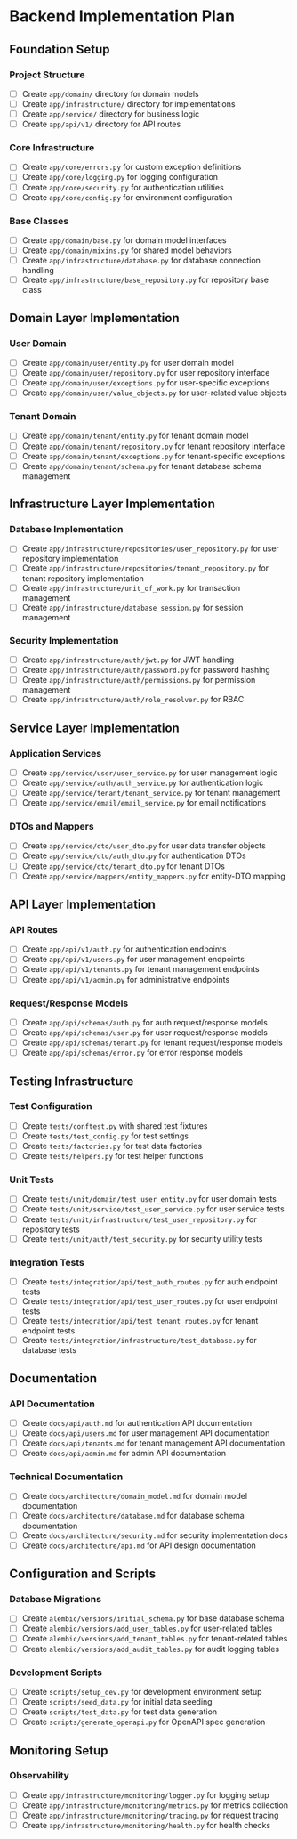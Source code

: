 # Backend Implementation Plan

## Foundation Setup

### Project Structure
- [ ] Create `app/domain/` directory for domain models
- [ ] Create `app/infrastructure/` directory for implementations
- [ ] Create `app/service/` directory for business logic
- [ ] Create `app/api/v1/` directory for API routes

### Core Infrastructure
- [ ] Create `app/core/errors.py` for custom exception definitions
- [ ] Create `app/core/logging.py` for logging configuration
- [ ] Create `app/core/security.py` for authentication utilities
- [ ] Create `app/core/config.py` for environment configuration

### Base Classes
- [ ] Create `app/domain/base.py` for domain model interfaces
- [ ] Create `app/domain/mixins.py` for shared model behaviors
- [ ] Create `app/infrastructure/database.py` for database connection handling
- [ ] Create `app/infrastructure/base_repository.py` for repository base class

## Domain Layer Implementation

### User Domain
- [ ] Create `app/domain/user/entity.py` for user domain model
- [ ] Create `app/domain/user/repository.py` for user repository interface
- [ ] Create `app/domain/user/exceptions.py` for user-specific exceptions
- [ ] Create `app/domain/user/value_objects.py` for user-related value objects

### Tenant Domain
- [ ] Create `app/domain/tenant/entity.py` for tenant domain model
- [ ] Create `app/domain/tenant/repository.py` for tenant repository interface
- [ ] Create `app/domain/tenant/exceptions.py` for tenant-specific exceptions
- [ ] Create `app/domain/tenant/schema.py` for tenant database schema management

## Infrastructure Layer Implementation

### Database Implementation
- [ ] Create `app/infrastructure/repositories/user_repository.py` for user repository implementation
- [ ] Create `app/infrastructure/repositories/tenant_repository.py` for tenant repository implementation
- [ ] Create `app/infrastructure/unit_of_work.py` for transaction management
- [ ] Create `app/infrastructure/database_session.py` for session management

### Security Implementation
- [ ] Create `app/infrastructure/auth/jwt.py` for JWT handling
- [ ] Create `app/infrastructure/auth/password.py` for password hashing
- [ ] Create `app/infrastructure/auth/permissions.py` for permission management
- [ ] Create `app/infrastructure/auth/role_resolver.py` for RBAC

## Service Layer Implementation

### Application Services
- [ ] Create `app/service/user/user_service.py` for user management logic
- [ ] Create `app/service/auth/auth_service.py` for authentication logic
- [ ] Create `app/service/tenant/tenant_service.py` for tenant management
- [ ] Create `app/service/email/email_service.py` for email notifications

### DTOs and Mappers
- [ ] Create `app/service/dto/user_dto.py` for user data transfer objects
- [ ] Create `app/service/dto/auth_dto.py` for authentication DTOs
- [ ] Create `app/service/dto/tenant_dto.py` for tenant DTOs
- [ ] Create `app/service/mappers/entity_mappers.py` for entity-DTO mapping

## API Layer Implementation

### API Routes
- [ ] Create `app/api/v1/auth.py` for authentication endpoints
- [ ] Create `app/api/v1/users.py` for user management endpoints
- [ ] Create `app/api/v1/tenants.py` for tenant management endpoints
- [ ] Create `app/api/v1/admin.py` for administrative endpoints

### Request/Response Models
- [ ] Create `app/api/schemas/auth.py` for auth request/response models
- [ ] Create `app/api/schemas/user.py` for user request/response models
- [ ] Create `app/api/schemas/tenant.py` for tenant request/response models
- [ ] Create `app/api/schemas/error.py` for error response models

## Testing Infrastructure

### Test Configuration
- [ ] Create `tests/conftest.py` with shared test fixtures
- [ ] Create `tests/test_config.py` for test settings
- [ ] Create `tests/factories.py` for test data factories
- [ ] Create `tests/helpers.py` for test helper functions

### Unit Tests
- [ ] Create `tests/unit/domain/test_user_entity.py` for user domain tests
- [ ] Create `tests/unit/service/test_user_service.py` for user service tests
- [ ] Create `tests/unit/infrastructure/test_user_repository.py` for repository tests
- [ ] Create `tests/unit/auth/test_security.py` for security utility tests

### Integration Tests
- [ ] Create `tests/integration/api/test_auth_routes.py` for auth endpoint tests
- [ ] Create `tests/integration/api/test_user_routes.py` for user endpoint tests
- [ ] Create `tests/integration/api/test_tenant_routes.py` for tenant endpoint tests
- [ ] Create `tests/integration/infrastructure/test_database.py` for database tests

## Documentation

### API Documentation
- [ ] Create `docs/api/auth.md` for authentication API documentation
- [ ] Create `docs/api/users.md` for user management API documentation
- [ ] Create `docs/api/tenants.md` for tenant management API documentation
- [ ] Create `docs/api/admin.md` for admin API documentation

### Technical Documentation
- [ ] Create `docs/architecture/domain_model.md` for domain model documentation
- [ ] Create `docs/architecture/database.md` for database schema documentation
- [ ] Create `docs/architecture/security.md` for security implementation docs
- [ ] Create `docs/architecture/api.md` for API design documentation

## Configuration and Scripts

### Database Migrations
- [ ] Create `alembic/versions/initial_schema.py` for base database schema
- [ ] Create `alembic/versions/add_user_tables.py` for user-related tables
- [ ] Create `alembic/versions/add_tenant_tables.py` for tenant-related tables
- [ ] Create `alembic/versions/add_audit_tables.py` for audit logging tables

### Development Scripts
- [ ] Create `scripts/setup_dev.py` for development environment setup
- [ ] Create `scripts/seed_data.py` for initial data seeding
- [ ] Create `scripts/test_data.py` for test data generation
- [ ] Create `scripts/generate_openapi.py` for OpenAPI spec generation

## Monitoring Setup

### Observability
- [ ] Create `app/infrastructure/monitoring/logger.py` for logging setup
- [ ] Create `app/infrastructure/monitoring/metrics.py` for metrics collection
- [ ] Create `app/infrastructure/monitoring/tracing.py` for request tracing
- [ ] Create `app/infrastructure/monitoring/health.py` for health checks